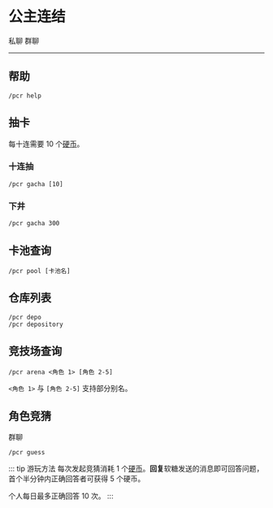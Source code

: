 # 公主连结
<span class="span-friend">私聊</span>
<span class="span-group">群聊</span>

---

## 帮助
```
/pcr help
```

## 抽卡
每十连需要 10 个[硬币](/coin/)。

### 十连抽
```
/pcr gacha [10]
```

### 下井
```
/pcr gacha 300
```

## 卡池查询
```
/pcr pool [卡池名]
```

## 仓库列表
``` {1}
/pcr depo
/pcr depository
```

## 竞技场查询 <Badge text="new" />
```
/pcr arena <角色 1> [角色 2-5]
```
`<角色 1>` 与 `[角色 2-5]` 支持部分别名。

## 角色竞猜 <Badge text="new" />
<span class="span-group">群聊</span>
```
/pcr guess
```
::: tip 游玩方法
每次发起竞猜消耗 1 个[硬币](/coin/)。**回复**软糖发送的消息即可回答问题，
首个半分钟内正确回答者可获得 5 个硬币。

个人每日最多正确回答 10 次。
:::